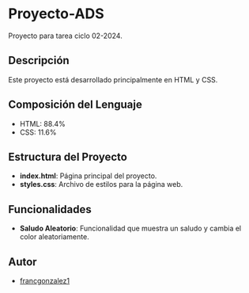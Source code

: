 # Proyecto-ADS

Proyecto para tarea ciclo 02-2024.

## Descripción

Este proyecto está desarrollado principalmente en HTML y CSS.

## Composición del Lenguaje

- HTML: 88.4%
- CSS: 11.6%

## Estructura del Proyecto

- **index.html**: Página principal del proyecto.
- **styles.css**: Archivo de estilos para la página web.

## Funcionalidades

- **Saludo Aleatorio**: Funcionalidad que muestra un saludo y cambia el color aleatoriamente.

## Autor

- [francgonzalez1](https://github.com/francgonzalez1)
